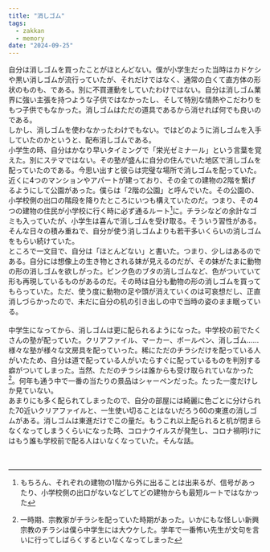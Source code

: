 ```yaml
---
title: "消しゴム"
tags:
  - zakkan
  - memory
date: "2024-09-25"
---
```

自分は消しゴムを買ったことがほとんどない。僕が小学生だった当時はカドケシや黒い消しゴムが流行っていたが、それだけではなく、通常の白くて直方体の形状のものも、である。別に不買運動をしていたわけではない<!--more-->。自分は消しゴム業界に強い主張を持つような子供ではなかったし、そして特別な情熱やこだわりをもつ子供でもなかった。消しゴムはただの道具であるから消せれば何でも良いのである。<br>
しかし、消しゴムを使わなかったわけでもない。ではどのように消しゴムを入手していたのかというと、配布消しゴムである。<br>
小学生の時、自分はかなり早いタイミングで「栄光ゼミナール」という言葉を覚えた。別にステマではない。その塾が盛んに自分の住んでいた地区で消しゴムを配っていたのである。今思い出すと彼らは完璧な場所で消しゴムを配っていた。近くに4つのマンションやアパートが建っており、その全ての建物の2階を繋げるようにして公園があった。僕らは「2階の公園」と呼んでいた。その公園の、小学校側の出口の階段を降りたところにいつも構えていたのだ。つまり、その4つの建物の住民が小学校に行く時に必ず通るルート[^1]に。チラシなどの余計なゴミも入っていたが、小学生は喜んで消しゴムを受け取る。そういう習性がある。そんな日々の積み重ねで、自分が使う消しゴムよりも若干多いくらいの消しゴムをもらい続けていた。<br>
ところで一文目で、自分は「ほとんどない」と書いた。つまり、少しはあるのである。自分には想像上の生き物とされる妹が見えるのだが、その妹がたまに動物の形の消しゴムを欲しがった。ピンク色のブタの消しゴムなど、色がついていて形も再現しているものがあるのだ。その時は自分も動物の形の消しゴムを買ってもらっていた。ただ、使う度に動物の足や頭が消えていくのは可哀想だし、正直消しづらかったので、未だに自分の机の引き出しの中で当時の姿のまま眠っている。<br>
<br>
中学生になってから、消しゴムは更に配られるようになった。中学校の前でたくさんの塾が配っていた。クリアファイル、マーカー、ボールペン、消しゴム……様々な塾が様々な文房具を配っていった。稀にただのチラシだけを配っている人がいたため、自分は道で配っている人がいたらすぐに配っているものを判別する癖がついてしまった。当然、ただのチラシは誰からも受け取られていなかった[^2]。何年も通う中で一番の当たりの景品はシャーペンだった。たった一度だけしか見ていない。<br>
あまりにも多く配られてしまったので、自分の部屋には綺麗に色ごとに分けられた70近いクリアファイルと、一生使い切ることはないだろう60の東進の消しゴムがある。消しゴムは東進だけでこの量だ。もうこれ以上配られると机が閉まらなくなってしまうくらいになった時、コロナウイルスが発生し、コロナ禍明けにはもう誰も学校前で配る人はいなくなっていた。そんな話。<br>
<br>
<br>

[^1]: もちろん、それぞれの建物の1階から外に出ることは出来るが、信号があったり、小学校側の出口がないなどしてどの建物からも最短ルートではなかった

[^2]: 一時期、宗教家がチラシを配っていた時期があった。いかにもな怪しい新興宗教のチラシは僕ら中学生には大ウケした。学年で一番怖い先生が文句を言いに行ってしばらくするといなくなってしまった
